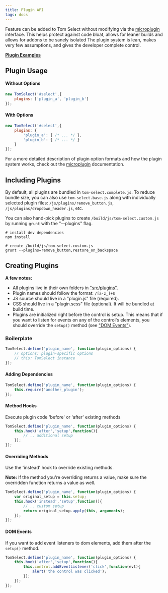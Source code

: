 ```yaml
---
title: Plugin API
tags: docs
---
```


Feature can be added to Tom Select without modifying via the [microplugin](https://github.com/brianreavis/microplugin.js) interface.
This helps protect against code bloat, allows for leaner builds and allows for addons to be sanely isolated
The plugin system is lean, makes very few assumptions, and gives the developer complete control.

**[Plugin Examples](/examples/plugins)**

## Plugin Usage

#### Without Options

```js
new TomSelect('#select',{
	plugins: ['plugin_a', 'plugin_b']
});
```

#### With Options

```js
new TomSelect('#select',{
	plugins: {
		'plugin_a': { /* ... */ },
		'plugin_b': { /* ... */ }
	}
});
```

For a more detailed description of plugin option formats and how the plugin system works, check out the [microplugin](https://github.com/brianreavis/microplugin.js) documentation.


## Including Plugins

By default, all plugins are bundled in <code>tom-select.complete.js</code>.
To reduce bundle size, you can also use <code>tom-select.base.js</code> along with individually selected plugin files: <code>/js/plugins/remove_button.js</code>, <code>/js/plugins/dropdown_header.js</code>, etc.

You can also hand-pick plugins to create <code>/build/js/tom-select.custom.js</code> by running <code>grunt</code> with the "--plugins" flag.

```shell
# install dev dependencies
npm install

# create /build/js/tom-select.custom.js
grunt --plugins=remove_button,restore_on_backspace
```


## Creating Plugins

**A few notes:**
- All plugins live in their own folders in ["src/plugins"](https://github.com/orchidjs/tom-select/tree/master/src/plugins).
- Plugin names should follow the format: `/[a-z_]+$`
- JS source should live in a "plugin.js" file (required).
- CSS should live in a "plugin.scss" file (optional). It will be bundled at build time.
- Plugins are initialized right before the control is setup.
  This means that if you want to listen for events on any of the control's
  elements, you should override the `setup()` method (see ["DOM Events"](#dom-events)).


### Boilerplate

```js
TomSelect.define('plugin_name', function(plugin_options) {
	// options: plugin-specific options
	// this: TomSelect instance
});
```

#### Adding Dependencies

```js
TomSelect.define('plugin_name', function(plugin_options) {
	this.require('another_plugin');
});
```

#### Method Hooks

Execute plugin code 'before' or 'after' existing methods

```js
TomSelect.define('plugin_name', function(plugin_options) {
	this.hook('after','setup',function(){
		// .. additional setup
	});
});
```

#### Overriding Methods
Use the 'instead' hook to override existing methods.

**Note:** If the method you're overriding returns a value, make sure the
overridden function returns a value as well.

```js
TomSelect.define('plugin_name', function(plugin_options) {
	var original_setup = this.setup;
	this.hook('instead','setup',function(){
		// .. custom setup
		return original_setup.apply(this, arguments);
	});
});
```


#### DOM Events
If you want to add event listeners to dom elements, add them after the `setup()` method.

```js
TomSelect.define('plugin_name', function(plugin_options) {
	this.hook('after','setup',function(){
		this.control.addEventListener('click',function(evt){
			alert('the control was clicked');
		});
	});
});
```

